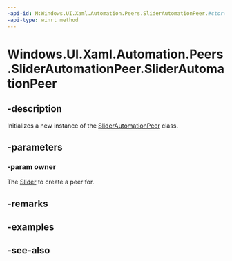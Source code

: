 ```yaml
---
-api-id: M:Windows.UI.Xaml.Automation.Peers.SliderAutomationPeer.#ctor(Windows.UI.Xaml.Controls.Slider)
-api-type: winrt method
---
```


<!-- Method syntax
public SliderAutomationPeer(Windows.UI.Xaml.Controls.Slider owner)
-->

# Windows.UI.Xaml.Automation.Peers.SliderAutomationPeer.SliderAutomationPeer

## -description
Initializes a new instance of the [SliderAutomationPeer](sliderautomationpeer.md) class.


## -parameters
### -param owner
The [Slider](../windows.ui.xaml.controls/slider.md) to create a peer for.

## -remarks

## -examples

## -see-also
